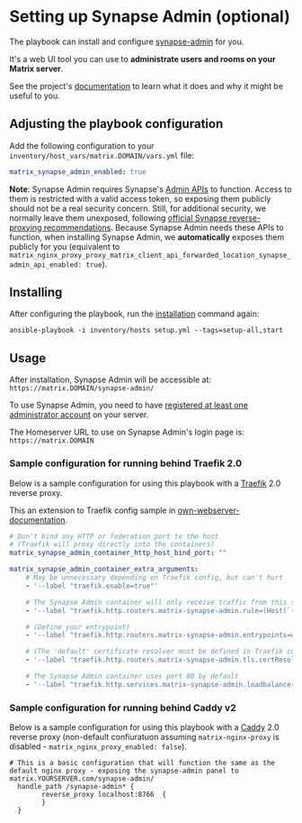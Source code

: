 # Setting up Synapse Admin (optional)

The playbook can install and configure [synapse-admin](https://github.com/Awesome-Technologies/synapse-admin) for you.

It's a web UI tool you can use to **administrate users and rooms on your Matrix server**.

See the project's [documentation](https://github.com/Awesome-Technologies/synapse-admin) to learn what it does and why it might be useful to you.


## Adjusting the playbook configuration

Add the following configuration to your `inventory/host_vars/matrix.DOMAIN/vars.yml` file:

```yaml
matrix_synapse_admin_enabled: true
```

**Note**: Synapse Admin requires Synapse's [Admin APIs](https://github.com/matrix-org/synapse/tree/master/docs/admin_api) to function. Access to them is restricted with a valid access token, so exposing them publicly should not be a real security concern. Still, for additional security, we normally leave them unexposed, following [official Synapse reverse-proxying recommendations](https://github.com/matrix-org/synapse/blob/master/docs/reverse_proxy.md#synapse-administration-endpoints). Because Synapse Admin needs these APIs to function, when installing Synapse Admin, we **automatically** exposes them publicly for you (equivalent to `matrix_nginx_proxy_proxy_matrix_client_api_forwarded_location_synapse_admin_api_enabled: true`).


## Installing

After configuring the playbook, run the [installation](installing.md) command again:

```
ansible-playbook -i inventory/hosts setup.yml --tags=setup-all,start
```


## Usage

After installation, Synapse Admin will be accessible at: `https://matrix.DOMAIN/synapse-admin/`

To use Synapse Admin, you need to have [registered at least one administrator account](registering-users.md) on your server.

The Homeserver URL to use on Synapse Admin's login page is: `https://matrix.DOMAIN`

### Sample configuration for running behind Traefik 2.0

Below is a sample configuration for using this playbook with a [Traefik](https://traefik.io/) 2.0 reverse proxy.

This an extension to Traefik config sample in [own-webserver-documentation](./configuring-playbook-own-webserver.md).

```yaml
# Don't bind any HTTP or federation port to the host
# (Traefik will proxy directly into the containers)
matrix_synapse_admin_container_http_host_bind_port: ""

matrix_synapse_admin_container_extra_arguments:
    # May be unnecessary depending on Traefik config, but can't hurt
    - '--label "traefik.enable=true"'

    # The Synapse Admin container will only receive traffic from this subdomain and path
    - '--label "traefik.http.routers.matrix-synapse-admin.rule=(Host(`{{ matrix_server_fqn_matrix }}`) && Path(`{{matrix_synapse_admin_public_endpoint}}`))"'

    # (Define your entrypoint)
    - '--label "traefik.http.routers.matrix-synapse-admin.entrypoints=web-secure"'

    # (The 'default' certificate resolver must be defined in Traefik config)
    - '--label "traefik.http.routers.matrix-synapse-admin.tls.certResolver=default"'

    # The Synapse Admin container uses port 80 by default
    - '--label "traefik.http.services.matrix-synapse-admin.loadbalancer.server.port=80"'
```

### Sample configuration for running behind Caddy v2

Below is a sample configuration for using this playbook with a [Caddy](https://caddyserver.com/v2) 2.0 reverse proxy (non-default confiuratuon assuming `matrix-nginx-proxy` is disabled - `matrix_nginx_proxy_enabled: false`).

```caddy
# This is a basic configuration that will function the same as the default nginx proxy - exposing the synapse-admin panel to matrix.YOURSERVER.com/synapse-admin/
  handle_path /synapse-admin* {
        reverse_proxy localhost:8766  {
        }
  }
```
